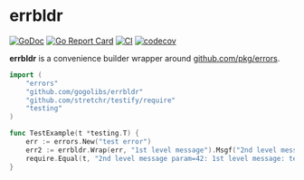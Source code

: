 # errbldr #

[![GoDoc](https://godoc.org/github.com/gogolibs/errbldr?status.svg)](https://pkg.go.dev/github.com/gogolibs/errbldr)
[![Go Report Card](https://goreportcard.com/badge/github.com/gogolibs/errbldr)](https://goreportcard.com/report/github.com/gogolibs/errbldr)
[![CI](https://github.com/gogolibs/errbldr/actions/workflows/test-and-coverage.yml/badge.svg)](https://github.com/gogolibs/errbldr/actions/workflows/test-and-coverage.yml)
[![codecov](https://codecov.io/gh/gogolibs/errbldr/branch/main/graph/badge.svg?token=JXSDP6Ifxi)](https://codecov.io/gh/gogolibs/errbldr)

**errbldr** is a convenience builder wrapper around [github.com/pkg/errors](https://github.com/pkg/errors).

```go
import (
	"errors"
	"github.com/gogolibs/errbldr"
	"github.com/stretchr/testify/require"
	"testing"
)

func TestExample(t *testing.T) {
	err := errors.New("test error")
	err2 := errbldr.Wrap(err, "1st level message").Msgf("2nd level message param=%d", 42).Err()
	require.Equal(t, "2nd level message param=42: 1st level message: test error", err2.Error())
}
```
